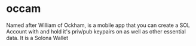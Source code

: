 # occam
Named after William of Ockham, is a mobile app that you can create a SOL Account with and hold it's priv/pub keypairs on as well as other essential data. It is a Solona Wallet
